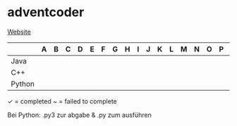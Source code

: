 ﻿# adventcoder
[Website](http://mooshak.nes.aau.at/)

| | A | B | C | D | E | F | G | H | I | J | K | L | M | N | O | P | Q | R | S | T | U | V | W | Y
|---|:---:|:---:|:---:|:---:|:---:|:---:|:---:|:---:|:---:|:---:|:---:|:---:|:---:|:---:|:---:|:---:|:---:|:---:|:---:|:---:|:---:|:---:|:---:|:---:|
| Java |  |  |  |  | |  |  |  | |  | | | | | | | | | | | | | | | 
| C++ |  |  |  |  | |  |  |  | |  | | | | | | | | | | | | | | |
| Python |  | | | | |  |  | | | | | | | | | | | | | | | | | |

✓ = completed
~ = failed to complete

Bei Python: .py3 zur abgabe & .py zum ausführen
